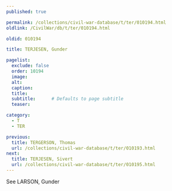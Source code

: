 ```yaml
---
published: true

permalink: /collections/civil-war-database/t/ter/010194.html
oldlink: /CivilWar/db/t/ter/010194.html

oldid: 010194

title: TERJESEN, Gunder

pagelist:
  exclude: false
  order: 10194
  image: 
  alt:
  caption:
  title:
  subtitle:      # Defaults to page subtitle
  teaser:

category: 
  - T 
  - TER

previous:
  title: TERGERSON, Thomas
  url: /collections/civil-war-database/t/ter/010193.html  
next:
  title: TERJESEN, Sivert
  url: /collections/civil-war-database/t/ter/010195.html   
---
```

See LARSON, Gunder
